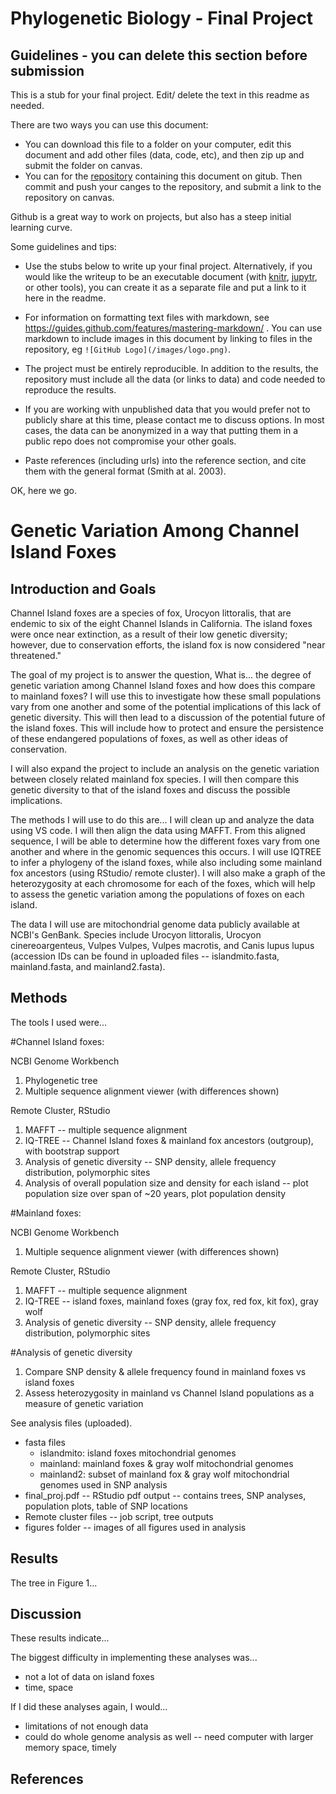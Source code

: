 # Phylogenetic Biology - Final Project

## Guidelines - you can delete this section before submission

This is a stub for your final project. Edit/ delete the text in this readme as needed.

There are two ways you can use this document:  
- You can download this file to a folder on your computer, edit this document and add other files (data, code, etc), and then zip up and submit the folder on canvas.
- You can for the [repository](finalproject) containing this document on gitub. Then commit and push your canges to the repository, and submit a link to the repository on canvas.

Github is a great way to work on projects, but also has a steep initial learning curve.


Some guidelines and tips:

- Use the stubs below to write up your final project. Alternatively, if you would like the writeup to be an executable document (with [knitr](http://yihui.name/knitr/), [jupytr](http://jupyter.org/), or other tools), you can create it as a separate file and put a link to it here in the readme.

- For information on formatting text files with markdown, see https://guides.github.com/features/mastering-markdown/ . You can use markdown to include images in this document by linking to files in the repository, eg `![GitHub Logo](/images/logo.png)`.

- The project must be entirely reproducible. In addition to the results, the repository must include all the data (or links to data) and code needed to reproduce the results.

- If you are working with unpublished data that you would prefer not to publicly share at this time, please contact me to discuss options. In most cases, the data can be anonymized in a way that putting them in a public repo does not compromise your other goals.

- Paste references (including urls) into the reference section, and cite them with the general format (Smith at al. 2003).

OK, here we go.

# Genetic Variation Among Channel Island Foxes

## Introduction and Goals

Channel Island foxes are a species of fox, Urocyon littoralis, that are endemic to six of the eight Channel Islands in California. The island foxes were once near extinction, as a result of their low genetic diversity; however, due to conservation efforts, the island fox is now considered "near threatened."

The goal of my project is to answer the question, What is... the degree of genetic variation among Channel Island foxes and how does this compare to mainland foxes? I will use this to investigate how these small populations vary from one another and some of the potential implications of this lack of genetic diversity. This will then lead to a discussion of the potential future of the island foxes. This will include how to protect and ensure the persistence of these endangered populations of foxes, as well as other ideas of conservation. 

I will also expand the project to include an analysis on the genetic variation between closely related mainland fox species. I will then compare this genetic diversity to that of the island foxes and discuss the possible implications. 

The methods I will use to do this are...
I will clean up and analyze the data using VS code. I will then align the data using MAFFT. From this aligned sequence, I will be able to determine how the different foxes vary from one another and where in the genomic sequences this occurs. I will use IQTREE to infer a phylogeny of the island foxes, while also including some mainland fox ancestors (using RStudio/ remote cluster). I will also make a graph of the heterozygosity at each chromosome for each of the foxes, which will help to assess the genetic variation among the populations of foxes on each island.

The data I will use are mitochondrial genome data publicly available at NCBI's GenBank. Species include Urocyon littoralis, Urocyon cinereoargenteus, Vulpes Vulpes, Vulpes macrotis, and Canis lupus lupus (accession IDs can be found in uploaded files -- islandmito.fasta, mainland.fasta, and mainland2.fasta). 

## Methods

The tools I used were... 

#Channel Island foxes:

NCBI Genome Workbench
1. Phylogenetic tree
2. Multiple sequence alignment viewer (with differences shown)

Remote Cluster, RStudio
1. MAFFT -- multiple sequence alignment
2. IQ-TREE -- Channel Island foxes & mainland fox ancestors (outgroup), with bootstrap support
3. Analysis of genetic diversity -- SNP density, allele frequency distribution, polymorphic sites
4. Analysis of overall population size and density for each island -- plot population size over span of ~20 years, plot population density

#Mainland foxes:

NCBI Genome Workbench
1. Multiple sequence alignment viewer (with differences shown)

Remote Cluster, RStudio
1. MAFFT -- multiple sequence alignment
2. IQ-TREE -- island foxes, mainland foxes (gray fox, red fox, kit fox), gray wolf
3. Analysis of genetic diversity -- SNP density, allele frequency distribution, polymorphic sites

#Analysis of genetic diversity
1. Compare SNP density & allele frequency found in mainland foxes vs island foxes
2. Assess heterozygosity in mainland vs Channel Island populations as a measure of genetic variation

See analysis files (uploaded).
- fasta files 
    - islandmito: island foxes mitochondrial genomes
    - mainland: mainland foxes & gray wolf mitochondrial genomes
    - mainland2: subset of mainland fox & gray wolf mitochondrial genomes used in SNP analysis
- final_proj.pdf -- RStudio pdf output -- contains trees, SNP analyses, population plots, table of SNP locations
- Remote cluster files -- job script, tree outputs
- figures folder -- images of all figures used in analysis

## Results

The tree in Figure 1...

## Discussion

These results indicate...

The biggest difficulty in implementing these analyses was...
- not a lot of data on island foxes
- time, space

If I did these analyses again, I would...
- limitations of not enough data
- could do whole genome analysis as well -- need computer with larger memory space, timely

## References

